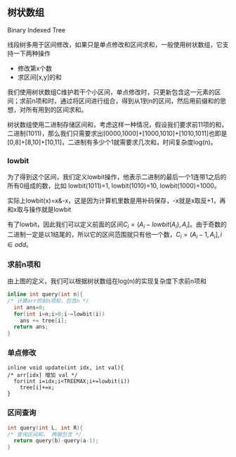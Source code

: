 ## 树状数组

Binary Indexed Tree

线段树多用于区间修改，如果只是单点修改和区间求和，一般使用树状数组，它支持一下两种操作

- 修改第x个数
- 求区间[x,y]的和

我们使用树状数组C维护若干个小区间，单点修改时，只更新包含这一元素的区间；求前n项和时，通过将区间进行组合，得到从1到n的区间，然后用前缀和的思想，对所有用到的区间求和。

树状数组使用二进制存储区间和，考虑这样一种情况，假设我们要求前11项的和，二进制(1011)，那么我们只需要求出[0000,1000]+[1000,1010]+[1010,1011]也即是[0,8]+[8,10]+[10,11]，二进制有多少个1就需要求几次和，时间复杂度log(n)。

### lowbit

为了得到这个区间，我们定义lowbit操作，他表示二进制的最后一个1连带1之后的所有0组成的数，比如
lowbit(1011)=1, lowbit(1010)=10, lowbit(1000)=1000。

实际上lowbit(x)=x&-x，这是因为计算机里数是用补码保存，-x就是x取反+1，再和x取与操作就是lowbit

有了lowbit，因此我们可以定义前面的区间$C_i=(A_i-lowbit(A_i),A_i]$。由于奇数的二进制一定是以1结尾的，所以它的区间范围就只有他一个数，$C_i=(A_i-1,A_i], i \in odd$。

### 求前n项和

由上图的定义，我们可以根据树状数组在log(n)的实现复杂度下求前n项和

```cpp
inline int query(int n){
/* 计算arr的前n项和，包含n */
  int ans=0;
  for(int i=n;i>0;i-=lowbit(i))
    ans += tree[i];
  return ans;
}
```

### 单点修改

```
inline void update(int idx, int val){
/* arr[idx] 增加 val */
  for(int i=idx;i<TREEMAX;i+=lowbit(i))
    tree[i]+=x;
}
```

### 区间查询

```cpp
int query(int L, int R){
/* 查询区间和， 两端包含 */
  return query(b)-query(a-1);
}
```